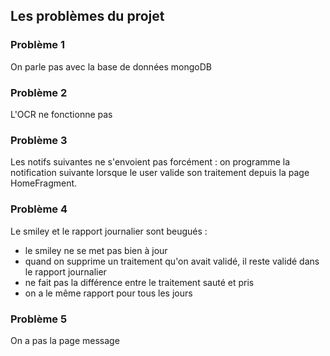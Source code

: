 
## **Les problèmes du projet**

### Problème 1
On parle pas avec la base de données mongoDB

### Problème 2
L'OCR ne fonctionne pas

### Problème 3
Les notifs suivantes ne s'envoient pas forcément : on programme la notification suivante lorsque le user valide son traitement depuis la page HomeFragment.

### Problème 4
Le smiley et le rapport journalier sont beugués : 
- le smiley ne se met pas bien à jour 
- quand on supprime un traitement qu'on avait validé, il reste validé dans le rapport journalier
- ne fait pas la différence entre le traitement sauté et pris
- on a le même rapport pour tous les jours

### Problème 5
On a pas la page message


















